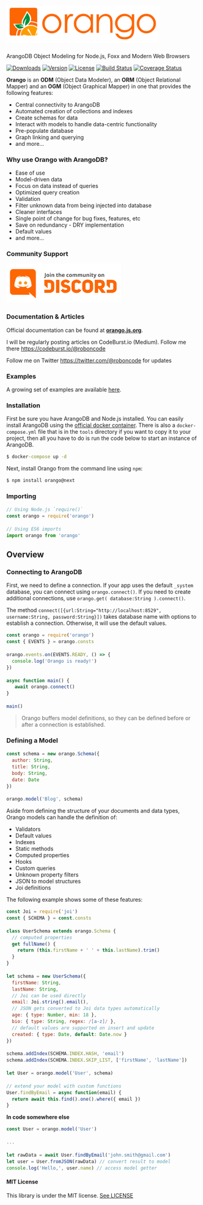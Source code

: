 # <img alt="orango" src="docs/images/orango_logo.png" width="400px">


ArangoDB Object Modeling for Node.js, Foxx and Modern Web Browsers

<a href="https://npmcharts.com/compare/orango?minimal=true"><img src="https://img.shields.io/npm/dm/orango.svg" alt="Downloads"></a>
  <a href="https://www.npmjs.com/package/orango"><img src="https://img.shields.io/npm/v/orango.svg" alt="Version"></a>
  <a href="https://www.npmjs.com/package/orango"><img src="https://img.shields.io/npm/l/orango.svg" alt="License"></a>
  [![Build Status](https://travis-ci.com/roboncode/orango.svg?branch=master)](https://travis-ci.com/roboncode/orango)
[![Coverage Status](https://coveralls.io/repos/github/roboncode/orango/badge.svg?branch=master)](https://coveralls.io/github/roboncode/orango?branch=master)  

**Orango** is an **ODM** (Object Data Modeler), an **ORM** (Object Relational Mapper) and an **OGM** (Object Graphical Mapper) in one that provides the following features:

* Central connectivity to ArangoDB
* Automated creation of collections and indexes
* Create schemas for data
* Interact with models to handle data-centric functionality
* Pre-populate database
* Graph linking and querying
* and more...

### Why use Orango with ArangoDB?

* Ease of use
* Model-driven data
* Focus on data instead of queries
* Optimized query creation
* Validation
* Filter unknown data from being injected into database
* Cleaner interfaces
* Single point of change for bug fixes, features, etc
* Save on redundancy - DRY implementation
* Default values
* and more...

### Community Support 

<a href="https://discord.gg/7fHadJj"><img src="docs/images/discord.svg" alt="Join the Orango community" width="300"></a>

### Documentation & Articles

Official documentation can be found at **[orango.js.org](https://orango.js.org)**.

I will be regularly posting articles on CodeBurst.io (Medium). Follow me there https://codeburst.io/@roboncode

Follow me on Twitter https://twitter.com/@roboncode for updates

### Examples

A growing set of examples are available [here](examples). 

### Installation

First be sure you have ArangoDB and Node.js installed. You can easily install ArangoDB using the [official docker container](https://hub.docker.com/r/arangodb/arangodb/). There is also a `docker-compose.yml` file that is in the `tools` directory if you want to copy it to your project, then all you have to do is run the code below to start an instance of ArangoDB.

```cmd
$ docker-compose up -d
```

Next, install Orango from the command line using `npm`:

```cmd
$ npm install orango@next
```

### Importing

```js
// Using Node.js `require()`
const orango = require('orango')

// Using ES6 imports
import orango from 'orango'
```

## Overview

### Connecting to ArangoDB

First, we need to define a connection. If your app uses the default `_system` database, you can connect using `orango.connect()`. If you need to create additional connections, use `orango.get( database:String ).connect()`.

The method `connect([{url:String="http://localhost:8529", username:String, password:String}])` takes database name with options to establish a connection. Otherwise, it will use the default values.

```js
const orango = require('orango')
const { EVENTS } = orango.consts

orango.events.on(EVENTS.READY, () => {
  console.log('Orango is ready!')
})

async function main() {
   await orango.connect()
}

main()
```

> Orango buffers model definitions, so they can be defined before or after a connection is established.

### Defining a Model

```js
const schema = new orango.Schema({
  author: String,
  title: String,
  body: String,
  date: Date
})

orango.model('Blog', schema)
```
Aside from defining the structure of your documents and data types, Orango models can handle the definition of:

* Validators
* Default values
* Indexes
* Static methods
* Computed properties
* Hooks
* Custom queries
* Unknown property filters
* JSON to model structures
* Joi definitions

The following example shows some of these features:

```js
const Joi = require('joi')
const { SCHEMA } = const.consts
  
class UserSchema extends orango.Schema {
  // computed properties
  get fullName() {
    return (this.firstName + ' ' + this.lastName).trim()
  }
}

let schema = new UserSchema({
  firstName: String,
  lastName: String,
  // Joi can be used directly
  email: Joi.string().email(),
  // JSON gets converted to Joi data types automatically
  age: { type: Number, min: 18 },
  bio: { type: String, regex: /[a-z]/ },
  // default values are supported on insert and update
  created: { type: Date, default: Date.now }
})

schema.addIndex(SCHEMA.INDEX.HASH, 'email')
schema.addIndex(SCHEMA.INDEX.SKIP_LIST, ['firstName', 'lastName'])

let User = orango.model('User', schema)

// extend your model with custom functions
User.findByEmail = async function(email) {
  return await this.find().one().where({ email })
}

```

**In code somewhere else**

```js
const User = orango.model('User')

...

let rawData = await User.findByEmail('john.smith@gmail.com')
let user = User.fromJSON(rawData) // convert result to model
console.log('Hello,', user.name) // access model getter
```

#### MIT License

This library is under the MIT license. [See LICENSE](LICENSE)
